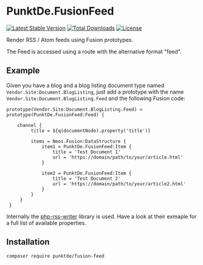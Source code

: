 # PunktDe.FusionFeed

[![Latest Stable Version](https://poser.pugx.org/punktDe/fusion-feed/v/stable)](https://packagist.org/packages/punktDe/fusion-feed) [![Total Downloads](https://poser.pugx.org/punktDe/fusion-feed/downloads)](https://packagist.org/packages/punktDe/fusion-feed) [![License](https://poser.pugx.org/punktDe/fusion-feed/license)](https://packagist.org/packages/punktDe/fusion-feed)

Render RSS / Atom feeds using Fusion prototypes. 

The Feed is accessed using a route with the alternative format "feed". 

## Example 

Given you have a blog and a blog listing document type named `Vendor.Site:Document.BlogListing`, just add a prototype with the name `Vendor.Site:Document.BlogListing.Feed` and the following Fusion code:

```
prototype(Vendor.Site:Document.BlogListing.Feed) < prototype(PunktDe.FusionFeed:Feed) {

    channel {
         title = ${q(documentNode).property('title')}
 
         items = Neos.Fusion:DataStructure {
             item1 = PunktDe.FusionFeed:Item {
                 title = 'Test Document 1'
                 url = 'https://domain/path/to/your/article.html'
             }
 
             item2 = PunktDe.FusionFeed:Item {
                 title = 'Test Document 2'
                 url = 'https://domain/path/to/your/article2.html'
             }
         }
     }
 }
```

Internally the [php-rss-writer](https://github.com/suin/php-rss-writer) library is used. Have a look at their exmaple for a full list of available properties. 

## Installation

```bash
composer require punktde/fusion-feed
```
